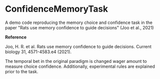 # ConfidenceMemoryTask

A demo code reproducing the memory choice and confidence task in the paper "Rats use memory confidence to guide decisions" (Joo et al., 2021)

**Reference**

  Joo, H. R. et al. Rats use memory confidence to guide decisions. Current biology 31, 4571-4583.e4 (2021).
  
The temporal bet in the original paradigm is changed wager amount to measure choice confidence. Additionally, experimental rules are explained prior to the task.

